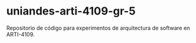 # uniandes-arti-4109-gr-5
Repositorio de código para experimentos de arquitectura de software en ARTI-4109.
